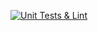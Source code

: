 [![Unit Tests & Lint](https://github.com/VladislavMamonov/Ruby/actions/workflows/main.yml/badge.svg?branch=master)](https://github.com/VladislavMamonov/Ruby/actions/workflows/main.yml)
